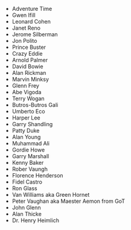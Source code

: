 * Adventure Time
* Gwen Ifill
* Leonard Cohen
* Janet Reno
* Jerome Silberman
* Jon Polito
* Prince Buster
* Crazy Eddie
* Arnold Palmer
* David Bowie
* Alan Rickman
* Marvin Minksy
* Glenn Frey
* Abe Vigoda
* Terry Wogan
* Butros-Butros Gali
* Umberto Eco
* Harper Lee
* Garry Shandling
* Patty Duke
* Alan Young
* Muhammad Ali
* Gordie Howe
* Garry Marshall
* Kenny Baker
* Rober Vaungh
* Florence Henderson
* Fidel Castro
* Ron Glass
* Van Williams aka Green Hornet
* Peter Vaughan aka Maester Aemon from GoT
* John Glenn
* Alan Thicke
* Dr. Henry Heimlich
